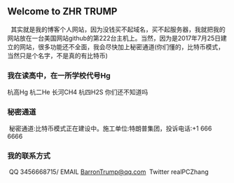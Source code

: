 ## Welcome to ZHR TRUMP
 
其实就是我的博客个人网站，因为没钱买不起域名，买不起服务器，我就把我的网站放在一台美国网站github的第222台主机上。当然，因为是2017年7月25日建立的网站，很多功能还不全面，我会尽快加上秘密通道(你们懂的，比特币模式，当然只是个名字，不是真的有比特币)
 
### 我在读高中，在一所学校代号Hg
杭高Hg 杭二He 长河CH4 杭四H2S  你们还不知道吗
### 秘密通道
 秘密通道:比特币模式正在建设中。施工单位:特朗普集团，投诉电话:+1 666 6666
### 我的联系方式
  QQ 3456668715/ EMAIL BarronTrump@qq.com
  Twitter realPCZhang
